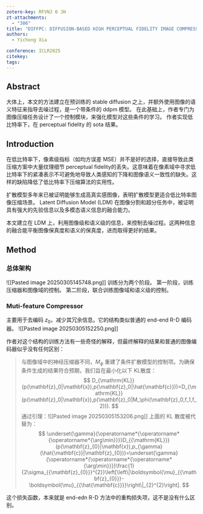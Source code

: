```yaml
---
zotero-key: RFVNJ 6 JH
zt-attachments:
  - "306"
title: "DIFFPC: DIFFUSION-BASED HIGH PERCEPTUAL FIDELITY IMAGE COMPRESSION WITH SEMANTIC REFINEMENT"
authors:
  - Yichong Xia

conference: ICLR2025
citekey:
tags:
---
```

## Abstract
大体上，本文的方法建立在预训练的 stable diffusion 之上，并额外使用图像的语义特征来指导去噪过程，是一个带条件的 ddpm 模型。
在此基础上，作者专门为图像压缩任务设计了一个控制模块，来强化模型对这些条件的学习。
作者实现低比特率下，在 perceptual fidelity 的 sota 结果。

## Introduction
在低比特率下，像素级指标（如均方误差 MSE）并不是好的选择，直接导致此类压缩方案中大量纹理细节 perceptual fidelity的丢失。这意味着在像素域中寻求低比特率下的紧凑表示不可避免地导致人类感知的下降和图像语义一致性的缺失。这样的缺陷降低了低比特率下压缩算法的实用性。

扩散模型多年来已被证明能够生成高真实感图像，表明扩散模型更适合低比特率图像压缩场景。
Latent Diffusion Model (LDM) 在图像分割和超分任务中，被证明具有强大的先验信息以及多模态语义信息的融合能力。

本文建立在 LDM 上，利用图像级和语义级的信息，来控制去噪过程。这两种信息的融合能平衡图像保真度和语义的保真度，进而取得更好的结果。

## Method
### 总体架构
![[Pasted image 20250305145748.png]]
训练分为两个阶段。
第一阶段，训练压缩器和图像域的控制。
第二阶段，联合训练图像域和语义级的控制。

### Muti-feature Compressor
主要用于去编码 $z_{0}$，减少其冗余信息。它的结构类似普通的 end-end R-D 编码器。
![[Pasted image 20250305152250.png]]

作者对这个结构的训练方法有一些奇怪的解释，但最终解释的结果和普通的图像编码器似乎没有任何区别：
> 与图像域中的神经压缩器不同，$M_{{\phi}}$ 重建了条件扩散模型的控制项。为确保条件生成的结果符合预期，我们旨在最小化以下 KL散度：
> $$
D_{\mathrm{KL}}(p(\mathbf{z}_0|\mathbf{x}),p(\mathbf{z}_0|\hat{\mathbf{c}}))=D_{\mathrm{KL}}(p(\mathbf{z}_0|\mathbf{x}),p(\mathbf{z}_0|M_\phi(\mathbf{z}_0,f_1,f_2))).
$$ 通过引理：![[Pasted image 20250305153206.png]]
上面的 KL 散度被代替为：
$$
\underset{\gamma}{\operatorname*{\operatorname*{\operatorname*{\arg\min}}}}D_{{\mathrm{KL}}}(p(\mathbf{z}_{0}|\mathbf{x}),p_{\gamma}(\hat{\mathbf{c}}|\mathbf{z}_{0}))=\underset{\gamma}{\operatorname*{\operatorname*{\operatorname*{\arg\min}}}}\frac{1}{2\sigma_{{\mathbf{z}_{0}}}^{2}}\left[\left\|\boldsymbol{\mu}_{{\mathbf{z}_{0}}}-\boldsymbol{\mu}_{{\hat{\mathbf{c}}}}\right\|_{2}^{2}\right].
$$

这个损失函数，本来就是 end-edn R-D 方法中的重构损失项，这不是没有什么区别。


